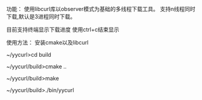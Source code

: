 功能：
使用libcurl库以observer模式为基础的多线程下载工具。
支持n线程同时下载,默认是3进程同时下载。

目前支持终端显示下载进度
使用ctrl+c结束显示

使用方法：
安装cmake以及libcurl

~/yycurl>cd build

~/yycurl/build>cmake ..

~/yycurl/build>make

~/yycurl/build>./bin/yycurl
